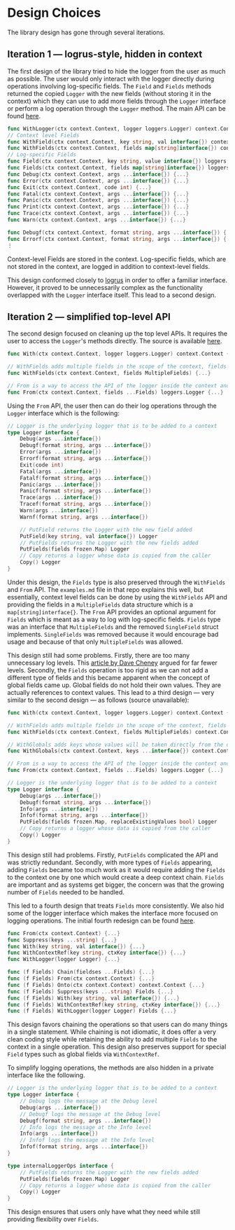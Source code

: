 # Design Choices

The library design has gone through several iterations.

## Iteration 1 &mdash; logrus-style, hidden in context

The first design of the library tried to hide the logger from the user as much as possible. The user would only interact with the logger directly during operations involving log-specific fields. The `Field` and `Fields` methods returned the copied `Logger` with the new fields (without storing it in the context) which they can use to add more fields through the `Logger` interface or perform a log operation through the `Logger` method. The main API can be found [here](https://github.com/anz-bank/sysl/blob/1edd0489cfff9673ab6cd4d2160e1274151af2cb/pkg/log/api.go).

```go
func WithLogger(ctx context.Context, logger loggers.Logger) context.Context {...}
// Context level Fields
func WithField(ctx context.Context, key string, val interface{}) context.Context {...}
func WithFields(ctx context.Context, fields map[string]interface{}) context.Context {...}
// Log-specific Fields
func Field(ctx context.Context, key string, value interface{}) loggers.Logger {...}
func Fields(ctx context.Context, fields map[string]interface{}) loggers.Logger {...}
func Debug(ctx context.Context, args ...interface{}) {...}
func Error(ctx context.Context, args ...interface{}) {...}
func Exit(ctx context.Context, code int) {...}
func Fatal(ctx context.Context, args ...interface{}) {...}
func Panic(ctx context.Context, args ...interface{}) {...}
func Print(ctx context.Context, args ...interface{}) {...}
func Trace(ctx context.Context, args ...interface{}) {...}
func Warn(ctx context.Context, args ...interface{}) {...}

func Debugf(ctx context.Context, format string, args ...interface{}) {...}
func Errorf(ctx context.Context, format string, args ...interface{}) {...}
⋮
```

Context-level Fields are stored in the context. Log-specific fields, which are not stored in the context, are logged in addition to context-level fields.

This design conformed closely to [logrus](https://github.com/sirupsen/logrus) in order to offer a familiar interface. However, it proved to be unnecessarily complex as the functionality overlapped with the `Logger` interface itself. This lead to a second design.

## Iteration 2 &mdash; simplified top-level API

The second design focused on cleaning up the top level APIs. It requires the user to access the `Logger`'s methods directly. The source is available [here](https://github.com/anz-bank/pkg/tree/cfb66c107eebe67ff73d9c071bdc190807295c10).

```go
func With(ctx context.Context, logger loggers.Logger) context.Context {...}

// WithFields adds multiple fields in the scope of the context, fields will be logged alphabetically
func WithFields(ctx context.Context, fields MultipleFields) {...}

// From is a way to access the API of the logger inside the context and add log-specific fields
func From(ctx context.Context, fields ...Fields) loggers.Logger {...}
```

Using the `From` API, the user then can do their log operations through the `Logger` interface which is the following:

```go
// Logger is the underlying logger that is to be added to a context
type Logger interface {
    Debug(args ...interface{})
    Debugf(format string, args ...interface{})
    Error(args ...interface{})
    Errorf(format string, args ...interface{})
    Exit(code int)
    Fatal(args ...interface{})
    Fatalf(format string, args ...interface{})
    Panic(args ...interface{})
    Panicf(format string, args ...interface{})
    Trace(args ...interface{})
    Tracef(format string, args ...interface{})
    Warn(args ...interface{})
    Warnf(format string, args ...interface{})

    // PutField returns the Logger with the new field added
    PutField(key string, val interface{}) Logger
    // PutFields returns the Logger with the new fields added
    PutFields(fields frozen.Map) Logger
    // Copy returns a logger whose data is copied from the caller
    Copy() Logger
}
```

Under this design, the `Fields` type is also preserved through the `WithFields` and `From` API. The `examples.md` file in that repo explains this well, but essentially, context level fields can be done by using the `WithFields` API and providing the fields in a `MultipleFields` data structure which is a `map[string]interface{}`. The `From` API provides an optional argument for `Fields` which is meant as a way to log with log-specific fields. `Fields` type was an interface that `MultipleFields` and the removed `SingleField` struct implements. `SingleFields` was removed because it would encourage bad usage and because of that only `MultipleFields` was allowed.

This design still had some problems. Firstly, there are too many unnecessary log levels. This [article by Dave Cheney](https://dave.cheney.net/2015/11/05/lets-talk-about-logging) argued for far fewer levels. Secondly, the `Fields` operation is too rigid as we can not add a different type of fields and this became apparent when the concept of global fields came up. Global fields do not hold their own values. They are actually references to context values. This lead to a third design &mdash; very similar to the second design &mdash; as follows (source unavailable):

```go
func With(ctx context.Context, logger loggers.Logger) context.Context {...}

// WithFields adds multiple fields in the scope of the context, fields will be logged alphabetically
func WithFields(ctx context.Context, fields MultipleFields) context.Context {...}

// WithGlobals adds keys whose values will be taken directly from the context
func WithGlobals(ctx context.Context, keys ...interface{}) context.Context {...}

// From is a way to access the API of the logger inside the context and add log-specific fields
func From(ctx context.Context, fields ...Fields) loggers.Logger {...}

// Logger is the underlying logger that is to be added to a context
type Logger interface {
    Debug(args ...interface{})
    Debugf(format string, args ...interface{})
    Info(args ...interface{})
    Infof(format string, args ...interface{})
    PutFields(fields frozen.Map, replaceExistingValues bool) Logger
    // Copy returns a logger whose data is copied from the caller
    Copy() Logger
}
```

This design still had problems. Firstly, `PutFields` complicated the API and was strictly redundant. Secondly, with more types of `Fields` appearing, adding `Fields` became too much work as it would require adding the `Fields` to the context one by one which would create a deep context chain. `Fields` are important and as systems get bigger, the concern was that the growing number of `Fields` needed to be handled.

This led to a fourth design that treats `Fields` more consistently. We also hid some of the logger interface which makes the interface more focused on logging operations. The initial fourth redesign can be found [here](https://github.com/anz-bank/pkg/blob/9e479508561c3381a6b24165d11e548e976e69ef).

```go
func From(ctx context.Context) {...}
func Suppress(keys ...string) {...}
func With(key string, val interface{}) {...}
func WithContextRef(key string, ctxKey interface{}) {...}
func WithLogger(logger Logger) {...}

func (f Fields) Chain(fieldses ...Fields) {...}
func (f Fields) From(ctx context.Context) {...}
func (f Fields) Onto(ctx context.Context) context.Context {...}
func (f Fields) Suppress(keys ...string) Fields {...}
func (f Fields) With(key string, val interface{}) {...}
func (f Fields) WithContextRef(key string, ctxKey interface{}) {...}
func (f Fields) WithLogger(logger Logger) Fields {...}
```

This design favors chaining the operations so that users can do many things in a single statement. While chaining is not idiomatic, it does offer a very clean coding style while retaining the ability to add multiple `Fields` to the context in a single operation. This design also preserves support for special `Field` types such as global fields via `WithContextRef`.

To simplify logging operations, the methods are also hidden in a private interface like the following.

```go
// Logger is the underlying logger that is to be added to a context
type Logger interface {
    // Debug logs the message at the Debug level
    Debug(args ...interface{})
    // Debugf logs the message at the Debug level
    Debugf(format string, args ...interface{})
    // Info logs the message at the Info level
    Info(args ...interface{})
    // Infof logs the message at the Info level
    Infof(format string, args ...interface{})
}

type internalLoggerOps interface {
    // PutFields returns the Logger with the new fields added
    PutFields(fields frozen.Map) Logger
    // Copy returns a logger whose data is copied from the caller
    Copy() Logger
}
```

This design ensures that users only have what they need while still providing flexibility over `Fields`.
